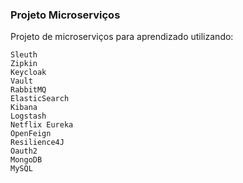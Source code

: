 ### Projeto Microserviços

Projeto de microserviços para aprendizado utilizando:

```
Sleuth
Zipkin
Keycloak
Vault
RabbitMQ
ElasticSearch
Kibana
Logstash
Netflix Eureka
OpenFeign
Resilience4J
Oauth2
MongoDB
MySQL
```